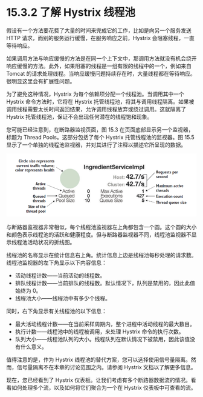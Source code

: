 # 15.3.2 了解 Hystrix 线程池

假设有一个方法要花费了大量的时间来完成它的工作，比如是向另一个服务发送 HTTP 请求，而别的服务运行缓慢，在服务响应之前，Hystrix 会阻塞线程，一直等待响应。

如果调用方法与响应缓慢的方法是在同一个上下文中，那调用方法就没有机会绕开响应缓慢的方法。此外，如果阻塞的线程是一组有限的线程中的一个，例如来自 Tomcat 的请求处理线程。当响应缓慢问题持续存在时，大量线程都在等待响应。很明显这里会有扩展性问题。

为了避免这种情况，Hystrix 为每个依赖项分配一个线程池。当调用其中一个 Hystrix 命令方法时，它将在 Hystrix 托管线程池，将其与调用线程隔离。如果被调用线程需要太长时间返回结果，允许调用线程放弃或绕过调用。这就隔离了 Hystrix 托管线程池，保证不会出现任何潜在的线程饱和现象。

您可能已经注意到，在断路器监视页面，图 15.3 在页面底部显示另一个监视器，标题为 Thread Pools。这部分包括了每个 Hystrix 托管线程池的监视器。图 15.5 显示了一个单独的线程池监视器，并对其进行了注释以描述它所呈现的数据。

![](../../.gitbook/assets/15.5.png)

与断路器监视器非常相似，每个线程池监视器左上角都包含一个圆。这个圆的大小和颜色表示线程池的活跃和健康程度。但与断路器监视器不同，线程池监视器不显示线程池活动状况的折线图。

线程池的名称显示在统计信息右上角。统计信息上边是线程池每秒处理的请求数。线程池监视器的左下角显示以下内容信息：

* 活动线程计数——当前活动的线程数。
* 排队线程计数——当前排队的线程数。默认情况下，队列是禁用的，因此此值始终为 0。
* 线程池大小——线程池中有多少个线程。

同时，右下角显示有关线程池的以下信息：

* 最大活动线程计数——在当前采样周期内，整个进程中活动线程的最大数目。
* 执行计数——线程池中的线程被调用，来处理 Hystrix 命令的执行次数。
* 队列大小——线程池队列的大小。线程队列在默认情况下被禁用，因此该值没有什么意义。

值得注意的是，作为 Hystrix 线程池的替代方案，您可以选择使用信号量隔离。然而，信号量隔离不在本章的讨论范围之内。请参阅 Hystrix 文档以了解更多信息。

现在，您已经看到了 Hystrix 仪表板。让我们考虑有多个断路器数据流的情况。看看如何处理多个流，以及如何将它们聚合为一个在 Hystrix 仪表板中可查看的流。

